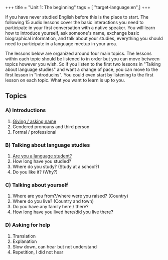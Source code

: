 +++
title = "Unit 1: The beginning"
tags = [ "target-language:en",]
+++

If you have never studied English before this is the place to start. The
following 15 audio lessons cover the basic interactions you need to
participate in your first conversation with a native speaker. You will
learn how to introduce yourself, ask someone's name, exchange basic
biographical information, and talk about your studies, everything you
should need to participate in a language meetup in your area.

The lessons below are organized around four main topics. The lessons
within each topic should be listened to in order but you can move
between topics however you wish. So if you listen to the first two
lessons in "Talking about language studies" and want a change of pace,
you can move to the first lesson in "Introducins". You could even start
by listening to the first lesson on each topic. What you want to learn
is up to you.

## Topics

### A) Introductions

1.  [Giving / asking
    name](http://wikiotics.org/en/LLT-Conversation-Unit1-Introductions1)
2.  Gendered pronouns and third person
3.  Formal / professional

### B) Talking about language studies

1.  [Are you a language student?]()
2.  How long have you studied?
3.  Where do you study? (Study at a school?)
4.  Do you like it? (Why?)

### C) Talking about yourself

1.  Where are you from?/where were you raised? (Country)
2.  Where do you live? (Country and town)
3.  Do you have any family here / there?
4.  How long have you lived here/did you live there?

### D) Asking for help

1.  Translation
2.  Explanation
3.  Slow down, can hear but not understand
4.  Repetition, I did not hear
